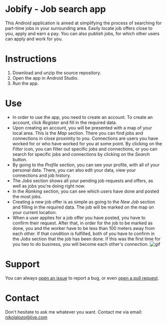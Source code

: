 # Jobify - Job search app
This Android application is aimed at simplifying the process of searching for part-time jobs in your surrounding area. Easily locate job offers close to you, apply and earn a pay. 
You can also publish jobs, for which other users can apply and work for you. 

# Instructions 
1. Download and unzip the source repository.
2. Open the app in Android Studio.
3. Run the app. 

# Use
- In order to use the app, you need to create an account. To create an account, click _Register_ and fill in the required data. 
- Upon creating an account, you will be presented with a map of your local area. This is the _Map_ section. There you can find jobs and connections in close proximity to you. Connections are users you have worked for or who have worked for you at some point. By clicking on the _Filter_ icon, you can filter out specific jobs and connections, or you can search for specific jobs and connections by clicking on the _Search_ button.
- By going to the _Profile_ section, you can see your profile, with all of your personal data. There, you can also edit your data, view your connections and job history.
- The _Jobs_ section shows all your pending job requests and offers, as well as jobs you're doing right now. 
- In the _Ranking_ section, you can see which users have done and posted the most jobs.
- Creating a new job offer is as simple as going to the _New Job_ section and filling in the required data. The job will be marked on the map on your current location.
- When a user applies for a job offer you have posted, you have to confirm their request. After that, in order for the job to be marked as done, you and the worker have to be less than 100 meters away from each other. If that condition is fulfilled, both of you have to confirm in the _Jobs_ section that the job has been done. If this was the first time for you two to do business, you will become each other's connection. 
![gif](https://github.com/nikolalozo/Jobify/blob/master/docs/appGif.jpg)

# Support 
You can always [open an issue](https://github.com/nikolalozo/Joberty/issues) to report a bug, or even [open a pull request](https://github.com/nikolalozo/Joberty/pulls).
# Contact 
Don't hesitate to ask me whatever you want. Contact me via email: nikolalozo@live.com

